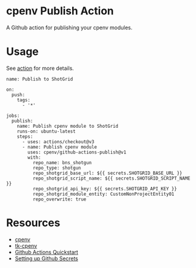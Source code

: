 # cpenv Publish Action
A Github action for publishing your cpenv modules.

# Usage
See [action](action.yml) for more details.

```
name: Publish to ShotGrid

on:
  push:
    tags:
      - '*'

jobs:
  publish:
    name: Publish cpenv module to ShotGrid
    runs-on: ubuntu-latest
    steps:
      - uses: actions/checkout@v3
      - name: Publish cpenv module
        uses: cpenv/github-actions-publish@v1
        with:
          repo_name: bns_shotgun
          repo_type: shotgun
          repo_shotgrid_base_url: ${{ secrets.SHOTGRID_BASE_URL }}
          repo_shotgrid_script_name: ${{ secrets.SHOTGRID_SCRIPT_NAME }}
          repo_shotgrid_api_key: ${{ secrets.SHOTGRID_API_KEY }}
          repo_shotgrid_module_entity: CustomNonProjectEntity01
          repo_overwrite: true
```

# Resources
- [cpenv](https://github.com/cpenv/cpenv)
- [tk-cpenv](https://github.com/cpenv/tk-cpenv)
- [Github Actions Quickstart](https://docs.github.com/en/actions/quickstart)
- [Setting up Github Secrets](https://docs.github.com/en/actions/security-guides/encrypted-secrets)
